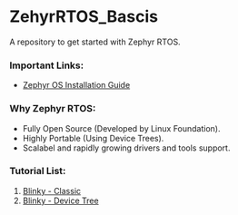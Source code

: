 # ZehyrRTOS_Bascis

A repository to get started with Zephyr RTOS.

### Important Links:
- [Zephyr OS Installation Guide](https://docs.zephyrproject.org/latest/develop/getting_started/index.html)

### Why Zephyr RTOS:
- Fully Open Source (Developed by Linux Foundation).
- Highly Portable (Using Device Trees).
- Scalabel and rapidly growing drivers and tools support.


### Tutorial List:

1. [Blinky - Classic](https://github.com/christo-ebi/ZehyrRTOS_Bascis/blob/main/Blinky/README.md)
2. [Blinky - Device Tree](https://github.com/christo-ebi/ZehyrRTOS_Bascis/blob/main/Blinky_Portable/README.md)

